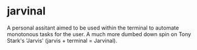 # jarvinal
A personal assitant aimed to be used within the terminal to automate monotonous tasks for the user. A much more dumbed down spin on Tony Stark's 'Jarvis' (jarvis + terminal = Jarvinal).
